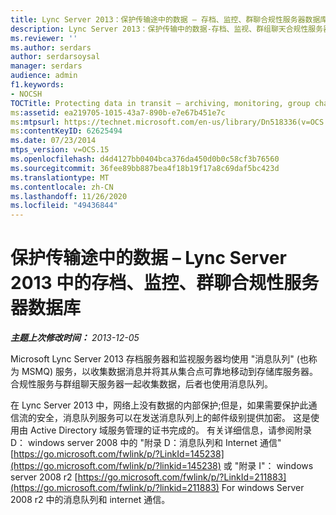 ```yaml
---
title: Lync Server 2013：保护传输途中的数据 – 存档、监控、群聊合规性服务器数据库
description: Lync Server 2013：保护传输中的数据-存档、监视、群组聊天合规性服务器数据库。
ms.reviewer: ''
ms.author: serdars
author: serdarsoysal
manager: serdars
audience: admin
f1.keywords:
- NOCSH
TOCTitle: Protecting data in transit – archiving, monitoring, group chat compliance server databases in Lync Server 2013
ms:assetid: ea219705-1015-43a7-890b-e7e67b451e7c
ms:mtpsurl: https://technet.microsoft.com/en-us/library/Dn518336(v=OCS.15)
ms:contentKeyID: 62625494
ms.date: 07/23/2014
mtps_version: v=OCS.15
ms.openlocfilehash: d4d4127bb0404bca376da450d0b0c58cf3b76560
ms.sourcegitcommit: 36fee89bb887bea4f18b19f17a8c69daf5bc423d
ms.translationtype: MT
ms.contentlocale: zh-CN
ms.lasthandoff: 11/26/2020
ms.locfileid: "49436844"
---
```

# <a name="protecting-data-in-transit--archiving-monitoring-group-chat-compliance-server-databases-in-lync-server-2013"></a>保护传输途中的数据 – Lync Server 2013 中的存档、监控、群聊合规性服务器数据库

<div data-xmlns="http://www.w3.org/1999/xhtml">

<div class="topic" data-xmlns="http://www.w3.org/1999/xhtml" data-msxsl="urn:schemas-microsoft-com:xslt" data-cs="https://msdn.microsoft.com/">

<div data-asp="https://msdn2.microsoft.com/asp">



</div>

<div id="mainSection">

<div id="mainBody">

<span> </span>

_**主题上次修改时间：** 2013-12-05_

Microsoft Lync Server 2013 存档服务器和监视服务器均使用 "消息队列" (也称为 MSMQ) 服务，以收集数据消息并将其从集合点可靠地移动到存储库服务器。 合规性服务与群组聊天服务器一起收集数据，后者也使用消息队列。

在 Lync Server 2013 中，网络上没有数据的内部保护;但是，如果需要保护此通信流的安全，消息队列服务可以在发送消息队列上的邮件级别提供加密。 这是使用由 Active Directory 域服务管理的证书完成的。 有关详细信息，请参阅附录 D： windows server 2008 中的 "附录 D：消息队列和 Internet 通信" [https://go.microsoft.com/fwlink/p/?LinkId=145238](https://go.microsoft.com/fwlink/p/?linkid=145238) 或 "附录 I"： windows server 2008 r2 [https://go.microsoft.com/fwlink/p/?LinkId=211883](https://go.microsoft.com/fwlink/p/?linkid=211883) For windows Server 2008 r2 中的消息队列和 internet 通信。

</div>

<span> </span>

</div>

</div>

</div>

